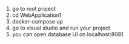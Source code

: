 1. go to root project
2. cd WebApplication1
3. docker-compose up 
4. go to visual studio and run your project
5. you can open database UI on localhost:8081
